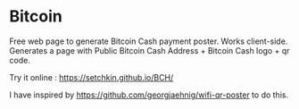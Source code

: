 # Bitcoin
Free web page to generate Bitcoin Cash payment poster. Works client-side.
Generates a page with Public Bitcoin Cash Address + Bitcoin Cash logo + qr code.

Try it online : https://setchkin.github.io/BCH/

I have inspired by https://github.com/georgjaehnig/wifi-qr-poster to do this.
